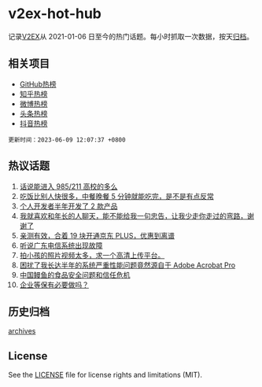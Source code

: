 # v2ex-hot-hub

 记录[V2EX](https://www.v2ex.com/)从 2021-01-06 日至今的热门话题。每小时抓取一次数据，按天[归档](archives)。
 
 ## 相关项目

- [GitHub热榜](https://github.com/snaildev/github-hot-hub)
- [知乎热榜](https://github.com/snaildev/zhihu-hot-hub)
- [微博热榜](https://github.com/snaildev/weibo-hot-hub)
- [头条热榜](https://github.com/snaildev/toutiao-hot-hub)
- [抖音热榜](https://github.com/snaildev/douyin-hot-hub)


 `更新时间：2023-06-09 12:07:37 +0800`

## 热议话题

1. [话说能进入 985/211 高校的多么](https://www.v2ex.com/t/946943)
1. [吃饭比别人快很多，中餐晚餐 5 分钟就能吃完，是不是有点反常](https://www.v2ex.com/t/947169)
1. [个人开发者半年开发了 2 款产品](https://www.v2ex.com/t/947105)
1. [我就喜欢和年长的人聊天，能不能给我一句忠告，让我少走你走过的弯路，谢谢了](https://www.v2ex.com/t/947045)
1. [亲测有效，合着 19 块开通京东 PLUS，优惠到离谱](https://www.v2ex.com/t/947019)
1. [听说广东电信系统出现故障](https://www.v2ex.com/t/947003)
1. [拍小孩的照片视频太多，求一个高清上传平台。](https://www.v2ex.com/t/947187)
1. [困扰了我长达半年的系统严重性能问题竟然源自于 Adobe Acrobat Pro](https://www.v2ex.com/t/946938)
1. [中国鳗鱼的食品安全问题和信任危机](https://www.v2ex.com/t/946940)
1. [企业等保有必要做吗？](https://www.v2ex.com/t/946928)

## 历史归档

[archives](archives)

## License

See the [LICENSE](LICENSE) file for license rights and limitations (MIT).
